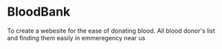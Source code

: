 # BloodBank
To create a webesite for the ease of donating blood. All blood donor's list and finding them easily in emmeregency near us